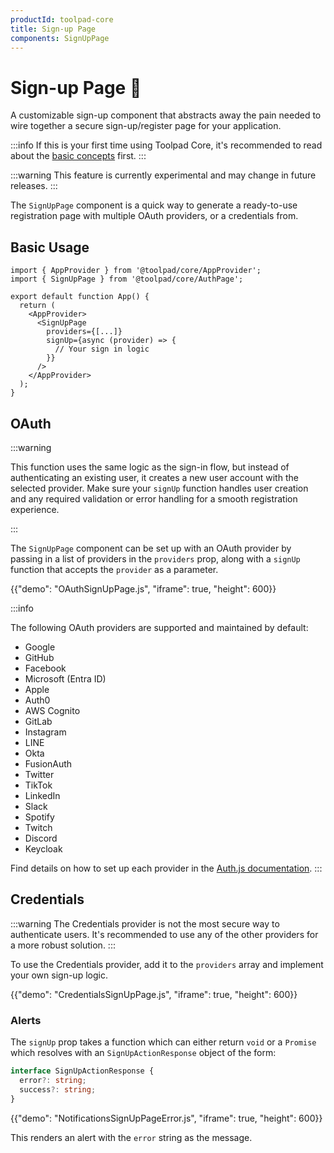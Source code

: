 ```yaml
---
productId: toolpad-core
title: Sign-up Page
components: SignUpPage
---
```


# Sign-up Page 🚧

<p class="description">A customizable sign-up component that abstracts away the pain needed to wire together a secure sign-up/register page for your application.</p>

:::info
If this is your first time using Toolpad Core, it's recommended to read about the [basic concepts](/toolpad/core/introduction/base-concepts/) first.
:::

:::warning
This feature is currently experimental and may change in future releases.
:::

The `SignUpPage` component is a quick way to generate a ready-to-use registration page with multiple OAuth providers, or a credentials from.

## Basic Usage

```tsx
import { AppProvider } from '@toolpad/core/AppProvider';
import { SignUpPage } from '@toolpad/core/AuthPage';

export default function App() {
  return (
    <AppProvider>
      <SignUpPage
        providers={[...]}
        signUp={async (provider) => {
          // Your sign in logic
        }}
      />
    </AppProvider>
  );
}
```

## OAuth

:::warning

This function uses the same logic as the sign-in flow, but instead of authenticating an existing user, it creates a new user account with the selected provider. Make sure your `signUp` function handles user creation and any required validation or error handling for a smooth registration experience.

:::

The `SignUpPage` component can be set up with an OAuth provider by passing in a list of providers in the `providers` prop, along with a `signUp` function that accepts the `provider` as a parameter.

{{"demo": "OAuthSignUpPage.js", "iframe": true, "height": 600}}

:::info

The following OAuth providers are supported and maintained by default:

- Google
- GitHub
- Facebook
- Microsoft (Entra ID)
- Apple
- Auth0
- AWS Cognito
- GitLab
- Instagram
- LINE
- Okta
- FusionAuth
- Twitter
- TikTok
- LinkedIn
- Slack
- Spotify
- Twitch
- Discord
- Keycloak

Find details on how to set up each provider in the [Auth.js documentation](https://authjs.dev/getting-started/authentication/oauth).
:::

## Credentials

:::warning
The Credentials provider is not the most secure way to authenticate users. It's recommended to use any of the other providers for a more robust solution.
:::

To use the Credentials provider, add it to the `providers` array and implement your own sign-up logic.

{{"demo": "CredentialsSignUpPage.js", "iframe": true, "height": 600}}

### Alerts

The `signUp` prop takes a function which can either return `void` or a `Promise` which resolves with an `SignUpActionResponse` object of the form:

```ts
interface SignUpActionResponse {
  error?: string;
  success?: string;
}
```

{{"demo": "NotificationsSignUpPageError.js", "iframe": true, "height": 600}}

This renders an alert with the `error` string as the message.
